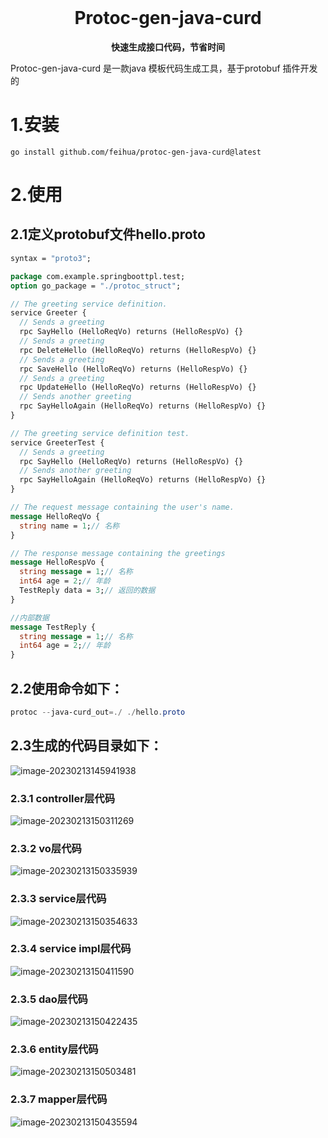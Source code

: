 <div align="center">
  <br>
  <h1>Protoc-gen-java-curd</h1>
  <strong>快速生成接口代码，节省时间</strong>
</div>



Protoc-gen-java-curd 是一款java 模板代码生成工具，基于protobuf 插件开发的

# 1.安装


```shell
go install github.com/feihua/protoc-gen-java-curd@latest
```

# 2.使用

## 2.1定义protobuf文件hello.proto

```protobuf
syntax = "proto3";

package com.example.springboottpl.test;
option go_package = "./protoc_struct";

// The greeting service definition.
service Greeter {
  // Sends a greeting
  rpc SayHello (HelloReqVo) returns (HelloRespVo) {}
  // Sends a greeting
  rpc DeleteHello (HelloReqVo) returns (HelloRespVo) {}
  // Sends a greeting
  rpc SaveHello (HelloReqVo) returns (HelloRespVo) {}
  // Sends a greeting
  rpc UpdateHello (HelloReqVo) returns (HelloRespVo) {}
  // Sends another greeting
  rpc SayHelloAgain (HelloReqVo) returns (HelloRespVo) {}
}

// The greeting service definition test.
service GreeterTest {
  // Sends a greeting
  rpc SayHello (HelloReqVo) returns (HelloRespVo) {}
  // Sends another greeting
  rpc SayHelloAgain (HelloReqVo) returns (HelloRespVo) {}
}

// The request message containing the user's name.
message HelloReqVo {
  string name = 1;// 名称
}

// The response message containing the greetings
message HelloRespVo {
  string message = 1;// 名称
  int64 age = 2;// 年龄
  TestReply data = 3;// 返回的数据
}

//内部数据
message TestReply {
  string message = 1;// 名称
  int64 age = 2;// 年龄
}
```

## 2.2使用命令如下：

```powershell
protoc --java-curd_out=./ ./hello.proto
```

## 2.3生成的代码目录如下：

![image-20230213145941938](images/image-20230213145941938.png)

### 2.3.1 controller层代码

![image-20230213150311269](images/image-20230213150311269.png)

### 2.3.2 vo层代码

![image-20230213150335939](images/image-20230213150335939.png)

### 2.3.3 service层代码

![image-20230213150354633](images/image-20230213150354633.png)

### 2.3.4 service impl层代码

![image-20230213150411590](images/image-20230213150411590.png)

### 2.3.5 dao层代码

![image-20230213150422435](images/image-20230213150422435.png)

### 2.3.6 entity层代码

![image-20230213150503481](images/image-20230213150503481.png)

### 2.3.7 mapper层代码

![image-20230213150435594](images/image-20230213150435594.png)

